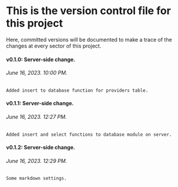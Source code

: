 # This is the **version control file** for this project
Here, committed versions will be documented to make a trace of the changes at every sector of this project.

#### **v0.1.0:**  Server-side change.
######  June 16, 2023. 10:00 PM.
    Added insert to database function for providers table.


#### **v0.1.1:**  Server-side change.
######  June 16, 2023. 12:27 PM.
    Added insert and select functions to database module on server.


#### **v0.1.2:**  Server-side change.
######  June 16, 2023. 12:29 PM.
    Some markdown settings.
